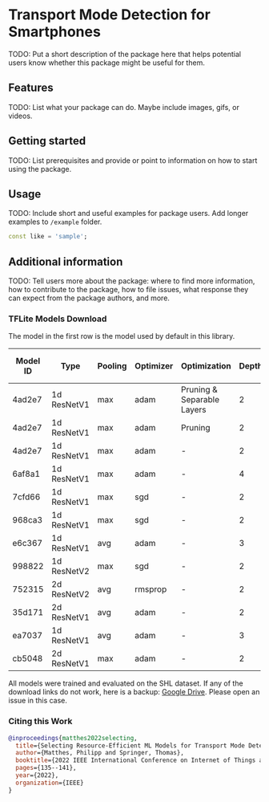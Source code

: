 # Transport Mode Detection for Smartphones

<!--
This README describes the package. If you publish this package to pub.dev,
this README's contents appear on the landing page for your package.

For information about how to write a good package README, see the guide for
[writing package pages](https://dart.dev/guides/libraries/writing-package-pages).

For general information about developing packages, see the Dart guide for
[creating packages](https://dart.dev/guides/libraries/create-library-packages)
and the Flutter guide for
[developing packages and plugins](https://flutter.dev/developing-packages).
-->

TODO: Put a short description of the package here that helps potential users
know whether this package might be useful for them.

## Features

TODO: List what your package can do. Maybe include images, gifs, or videos.

## Getting started

TODO: List prerequisites and provide or point to information on how to
start using the package.

## Usage

TODO: Include short and useful examples for package users. Add longer examples
to `/example` folder.

```dart
const like = 'sample';
```

## Additional information

TODO: Tell users more about the package: where to find more information, how to
contribute to the package, how to file issues, what response they can expect
from the package authors, and more.

### TFLite Models Download

The model in the first row is the model used by default in this library.

| Model ID | Type | Pooling | Optimizer | Optimization | Depth | LR | Val. Acc. (%) | Download |
| --- | --- | --- | --- | --- | --- | --- | --- | --- |
|4ad2e7|1d ResNetV1|max|adam|Pruning & Separable Layers|2|0.010|84.91|[Google Drive](https://drive.google.com/file/d/1-JH0K0vsLOuqiTp2PAIPoLXRUyvvk36p/view?usp=sharing)|
|4ad2e7|1d ResNetV1|max|adam|Pruning|2|0.010|84.38|[Google Drive](https://drive.google.com/file/d/1Dj7Op4LArlK0gnkGpqvbj6uetNlxNSL3/view?usp=sharing)|
|4ad2e7|1d ResNetV1|max|adam|-|2|0.010|84.34|[Google Drive](https://drive.google.com/file/d/1-CyUZTibwya5l2j2l_StHtYe_u2tOJ04/view?usp=sharing)|
|6af8a1|1d ResNetV1|max|adam|-|4|0.010|84.18|[Google Drive](https://drive.google.com/file/d/1-LkSVciKyGQkO6YyAqHazqArNhfgc5U3/view?usp=sharing)|
|7cfd66|1d ResNetV1|max|sgd|-|2|0.100|84.18|[Google Drive](https://drive.google.com/file/d/1-8kybhtQut8Mz-6zz0UfFssz_t_yqCGQ/view?usp=sharing)|
|968ca3|1d ResNetV1|max|sgd|-|2|0.100|84.03|[Google Drive](https://drive.google.com/file/d/1-1UjIR3Qs-2oZD49AVnbmPpeLG05iKDJ/view?usp=sharing)|
|e6c367|1d ResNetV1|avg|adam|-|3|0.001|83.69|[Google Drive](https://drive.google.com/file/d/1-1Uurz7PfFuw9-wdV-DfH7EQGEFgopZs/view?usp=sharing)|
|998822|1d ResNetV2|max|sgd|-|2|0.010|82.92|[Google Drive](https://drive.google.com/file/d/1-_hmv7INFEIGTRC2Lz7H8NJCEC22zFLI/view?usp=sharing)|
|752315|2d ResNetV2|avg|rmsprop|-|2|0.010|81.33|[Google Drive](https://drive.google.com/file/d/1-4n6KBRXdm2Dz-D6tZHM4NYsf-d40FSj/view?usp=sharing)|
|35d171|2d ResNetV1|avg|adam|-|2|0.010|81.07|[Google Drive](https://drive.google.com/file/d/1-8DgA9znYzIKrfPmHxaCgkz8VPFRaswu/view?usp=sharing)|
|ea7037|1d ResNetV1|avg|adam|-|3|0.001|81.01|[Google Drive](https://drive.google.com/file/d/1-ROstQ3WI8ZtCy8xDzDMg-UhFlT8wC8s/view?usp=sharing)|
|cb5048|2d ResNetV1|max|adam|-|2|0.010|78.96|[Google Drive](https://drive.google.com/file/d/1-00pwU2B3yer4jPU4Wp_oP2OIVCNwB_5/view?usp=sharing)|

All models were trained and evaluated on the SHL dataset. If any of the download links do not work, here is a backup: [Google Drive](https://drive.google.com/file/d/15XombGG_j4ngN7l-tNMKB4WnXqRv6G7o/view?usp=sharing). Please open an issue in this case.

### Citing this Work

```bibtex
@inproceedings{matthes2022selecting,
  title={Selecting Resource-Efficient ML Models for Transport Mode Detection on Mobile Devices},
  author={Matthes, Philipp and Springer, Thomas},
  booktitle={2022 IEEE International Conference on Internet of Things and Intelligence Systems (IoTaIS)},
  pages={135--141},
  year={2022},
  organization={IEEE}
}
```

